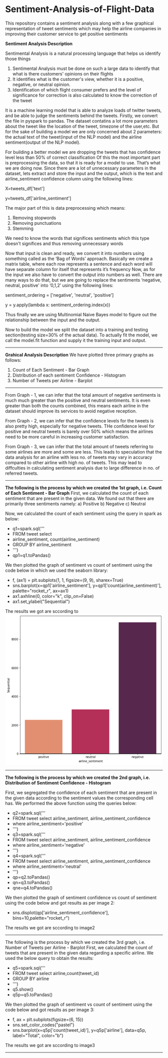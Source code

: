 # Sentiment-Analysis-of-Flight-Data
This repository contains a sentiment analysis along with a few graphical representation of tweet sentiments which may help the airline companies in improving their customer service to get positive sentiments

**Sentiment Analysis Description**

Sentimental Analysis is a natural  processing language that helps us identify those things
1) Sentimental Analysis must be done on such a large data to identify that what is there customers' opinions on their flights
2) It identifies what is the customer's view, whether it is a positive, negative, or neutral opinion. 
3) Identification of which flight consumer prefers and the level of significance for correction is also calculated to know the correction of the tweet

It is a machine learning model that is able to analyze loads of twitter tweets, and be able to judge the sentiments behind the tweets.
Firstly, we convert the file in pyspark to pandas. The dataset contatins a lot more parameters about the tweet like the location of the tweet, timezone of the user,etc. But for the sake of building a model we are only concerned about 2 parameters: the actual text of the tweet(input of the NLP model) and the airline sentiment(output of the NLP model).

For building a better model we are dropping the tweets that has confidence level less than 50% of correct classification
Of this the most important part is preprocessing the data, so that it is ready for a model to use. That’s what we are doing now.
Since there are a lot of unnecessary parameters in the dataset, lets extract and store the input and the output, which is the text and airline_sentiment confidence column using the following lines:

X=tweets_df['text']

y=tweets_df['airline_sentiment']

The major part of this is data preprocessing which means:
1) Removing stopwords
2) Removing punctuations
3) Stemming

We need to know the words that significes sentiments which this type doesn't significes and thus removing unnecessary words

Now that input is clean and ready, we convert it into numbers using something called as the ‘Bag of Words’ approach. Basically we create a matrix table, where each row represents a sentence and each word will have separate column for itself that represents it’s frequency
Now, as for the input we also have to convert the output into numbers as well. There are many ways to do that, but we are going to replace the sentiments ‘negative, neutral, positive' into ‘0,1,2’ using the following lines:

sentiment_ordering = ['negative', 'neutral', 'positive']

y = y.apply(lambda x: sentiment_ordering.index(x))

Thus finally we are using Multinomial Naive Bayes model to figure out the relationship between the input and the output.

Now to build the model we split the dataset into a training and testing section(testing size=30% of the actual data). To actually fit the model, we call the model.fit function and supply it the training input and output.

-----------------------------------------------------------------------------------------------------------------------------------------------------------------------

**Grahical Analysis Description**
We have plotted three primary graphs as follows:
1. Count of Each Sentiment - Bar Graph
2. Distribution of each sentiment Confidence - Histogram
3. Number of Tweets per Airline - Barplot

-----------------------------------------------------------------------------------------------------------------------------------------------------------------------

From Graph - 1, we can infer that the total amount of negative sentiments is much much greater than the positive and neutral sentiments.
It is even greater than both the counts combined, this means each airline in the dataset should improve its services to avoid negative reception.

From Graph - 2, we can infer that the confidence levels for the tweets is also pretty high, especially for negative tweets.
THe confidence level for positive and neutral tweets is barely over 50% which means the airlines need to be more careful in increasing customer satisfaction.

From Graph - 3, we can infer that the total amount of tweets referring to some airlines are more and some are less.
This leads to speculation that the data analysis for an airline with less no. of tweets may vary in accuracy compared to other airline with high no. of tweets.
This may lead to diffculties in calculating sentiment analysis due to large difference in no. of referred tweets.

-----------------------------------------------------------------------------------------------------------------------------------------------------------------------

**The following is the process by which we created the 1st graph, i.e. Count of Each Sentiment - Bar Graph**
First, we calculated the count of each sentiment that are present in the given data.
We found out that there are primarily three sentiments namely:
a) Positive
b) Negative
c) Neutral

Now, we calculated the count of each sentiment using the query in spark as below:

- q1=spark.sql('''
- FROM tweet select
- airline_sentiment, count(airline_sentiment)
- GROUP BY airline_sentiment
- ''')
- qp1=q1.toPandas()

We then plotted the graph of sentiment vs count of sentiment using the code below in which we used the seaborn library:

- f, (ax1) = plt.subplots(1, 1, figsize=(9, 9), sharex=True)
- sns.barplot(x=qp1['airline_sentiment'], y=qp1['count(airline_sentiment)'], palette="rocket_r", ax=ax1)
- ax1.axhline(0, color="k", clip_on=False)
- ax1.set_ylabel("Sequential")

The results we got are sccording to <img src="image1.png">

-----------------------------------------------------------------------------------------------------------------------------------------------------------------------

**The following is the process by which we created the 2nd graph, i.e. Distribution of Sentiment Confidence - Histogram**

First, we segregated the confidence of each sentiment that are present in the given data according to the sentiment values the corresponding cell has.
We performed the above function using the queries below:

- q2=spark.sql('''
- FROM tweet select airline_sentiment, airline_sentiment_confidence
- where airline_sentiment='positive'
- ''')
- q3=spark.sql('''
- FROM tweet select airline_sentiment, airline_sentiment_confidence
- where airline_sentiment='negative'
- ''')
- q4=spark.sql('''
- FROM tweet select airline_sentiment, airline_sentiment_confidence
- where airline_sentiment='neutral'
- ''')
- qp=q2.toPandas()
- qn=q3.toPandas()
- qne=q4.toPandas()

We then plotted the graph of sentiment confidence vs count of sentiment using the code below and got results as per image 2:

- sns.displot(qp['airline_sentiment_confidence'], bins=10,palette="rocket_r")

The results we got are sccording to image2

-----------------------------------------------------------------------------------------------------------------------------------------------------------------------

The following is the process by which we created the 3rd graph, i.e. Number of Tweets per Airline - Barplot
First, we calculated the count of tweets that are present in the given data regarding a specific airline.
We used the below query to obtain the results:

- q5=spark.sql('''
- FROM tweet select airline,count(tweet_id)
- GROUP BY airline
- ''')
- q5.show()
- q5p=q5.toPandas()

We then plotted the graph of sentiment vs count of sentiment using the code below and got results as per image 3:

- f, ax = plt.subplots(figsize=(6, 15))
- sns.set_color_codes("pastel")
- sns.barplot(x=q5p['count(tweet_id)'], y=q5p['airline'], data=q5p, label="Total", color="b")

The results we got are sccording to image3

-----------------------------------------------------------------------------------------------------------------------------------------------------------------------
